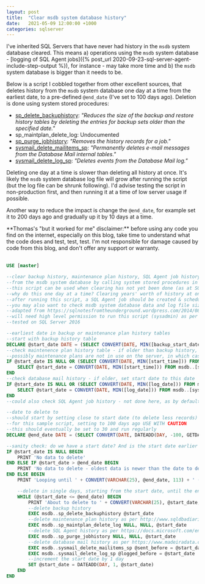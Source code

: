```yaml
---
layout: post
title:  "Clear msdb system database history"
date:   2021-05-09 12:00:00 +1000
categories: sqlserver
---
```

I've inherited SQL Servers that have never had history in the `msdb` system database cleared. This means a) operations using the `msdb` system database - [logging of SQL Agent jobs]({% post_url 2020-09-23-sql-server-agent-include-step-output %}), for instance - may take more time and b) the `msdb` system database is bigger than it needs to be.

Below is a script I cobbled together from other excellent sources, that deletes history from the `msdb` system database one day at a time from the earliest date, to a pre-defined `@end_date` (I've set to 100 days ago). Deletion is done using system stored procedures:

- [sp_delete_backuphistory](https://docs.microsoft.com/en-us/sql/relational-databases/system-stored-procedures/sp-delete-backuphistory-transact-sql): _"Reduces the size of the backup and restore history tables by deleting the entries for backup sets older than the specified date."_
- sp_maintplan_delete_log: Undocumented
- [sp_purge_jobhistory](https://docs.microsoft.com/en-us/sql/relational-databases/system-stored-procedures/sp-purge-jobhistory-transact-sql): _"Removes the history records for a job."_
- [sysmail_delete_mailitems_sp](https://docs.microsoft.com/en-us/sql/relational-databases/system-stored-procedures/sysmail-delete-mailitems-sp-transact-sql): _"Permanently deletes e-mail messages from the Database Mail internal tables."_
- [sysmail_delete_log_sp](https://docs.microsoft.com/en-us/sql/relational-databases/system-stored-procedures/sysmail-delete-log-sp-transact-sql): _"Deletes events from the Database Mail log."_

Deleting one day at a time is slower than deleting all history at once. It's likely the `msdb` system database log file will grow after running the script (but the log file can be shrunk following). I'd advise testing the script in non-production first, and then running it at a time of low server usage if possible.

Another way to reduce the impact is change the `@end_date`, for example set it to 200 days ago and gradually up it by 10 days at a time.

<div markdown="1" class="note">
**Thomas's "but it worked for me" disclaimer:** before using any code you find on the internet, especially on this blog, take time to understand what the code does and test, test, test. I'm not responsible for damage caused by code from this blog, and don't offer any support or warranty.
</div>
<br/>

````sql
USE [master]

--clear backup history, maintenance plan history, SQL Agent job history and Database Mail history one day at a time
--from the msdb system database by calling system stored procedures in the msdb system database
--this script can be used when clearing has not yet been done (as at SQL Server 2016, by default, no automated clearing is set up on new servers)
--why do this one day at a time? Clearing years' worth of history at once will possibly impact performance including running SQL Agent jobs
--after running this script, a SQL Agent job should be created & scheduled to clear regularly (suggest weekly), only keeping the last 30 days
--you may also want to check msdb system database data and log file sizes and free space following running this script
--adapted from https://sqlnotesfromtheunderground.wordpress.com/2014/08/26/purge-msdb-backup-history-in-chunks/
--will need high level permission to run this script (sysadmin) as per https://docs.microsoft.com/en-us/sql/relational-databases/system-stored-procedures/sp-purge-jobhistory-transact-sql
--tested on SQL Server 2016

--earliest date in backup or maintenance plan history tables
--start with backup history table
DECLARE @start_date DATE = (SELECT CONVERT(DATE, MIN([backup_start_date])) FROM msdb..[backupset] (READPAST))
--check maintenence plan history table - if older than backup history, set start date to new earliest date
--possibly maintenance plans are not in use on the server, in which case will keep original earliest date from backup history table
IF @start_date IS NULL OR (SELECT CONVERT(DATE, MIN([start_time])) FROM msdb..[sysmaintplan_logdetail] (READPAST)) < @start_date BEGIN
    SELECT @start_date = CONVERT(DATE, MIN([start_time])) FROM msdb..[sysmaintplan_logdetail] (READPAST)
END
--check database mail history - if older, set start date to this date
IF @start_date IS NULL OR (SELECT CONVERT(DATE, MIN([log_date])) FROM msdb..[sysmail_event_log] (READPAST)) < @start_date BEGIN
    SELECT @start_date = CONVERT(DATE, MIN([log_date])) FROM msdb..[sysmail_event_log] (READPAST)
END
--could also check SQL Agent job history - not done here, as by default limited to 1,000 records (so probably not as much history as default backup history)

--date to delete to
--should start by setting close to start date (to delete less records)
--for this sample script, setting to 100 days ago USE WITH CAUTION
--this should eventually be set to 30 and run regularly
DECLARE @end_date DATE = (SELECT CONVERT(DATE, DATEADD(DAY, -100, GETDATE())))

--sanity check: do we have a start date? And is the start date earlier than the end date? If not, nothing to delete
IF @start_date IS NULL BEGIN
    PRINT 'No data to delete'
END ELSE IF @start_date > @end_date BEGIN
    PRINT 'No data to delete - oldest data is newer than the date to delete to'
END ELSE BEGIN
    PRINT 'Looping until ' + CONVERT(VARCHAR(25), @end_date, 113) + ' (' + CONVERT(VARCHAR(25), DATEDIFF(DAY, @start_date, @end_date)) + ' days)'

    --delete in single days, starting from the start date, until the end date
    WHILE (@start_date <= @end_date) BEGIN
        PRINT 'About to delete to ' + CONVERT(VARCHAR(25), @start_date, 113) + '...'
        --delete backup history
        EXEC msdb..sp_delete_backuphistory @start_date
        --delete maintenance plan history as per http://www.sqldbadiaries.com/2011/03/16/clean-up-maintenance-plan-history/
        EXEC msdb..sp_maintplan_delete_log NULL, NULL, @start_date
        --delete SQL Agent history as per https://docs.microsoft.com/en-us/sql/ssms/agent/clear-the-job-history-log
        EXEC msdb..sp_purge_jobhistory NULL, NULL, @start_date
        --delete database mail history as per https://www.madeiradata.com/post/keep-your-msdb-clean
        EXEC msdb..sysmail_delete_mailitems_sp @sent_before = @start_date
        EXEC msdb..sysmail_delete_log_sp @logged_before = @start_date
        --increment the start date by 1 day
        SET @start_date = DATEADD(DAY, 1, @start_date)
    END
END
````